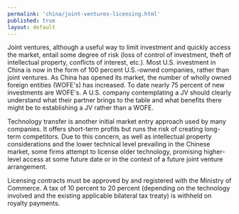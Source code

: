 ```yaml
---
permalink: 'china/joint-ventures-licensing.html'
published: true
layout: default
---
```

Joint ventures, although a useful way to limit investment and quickly access the market, entail some degree of risk (loss of control of investment, theft of intellectual property, conflicts of interest, etc.). Most U.S. investment in China is now in the form of 100 percent U.S.-owned companies, rather than joint ventures. As China has opened its market, the number of wholly owned foreign entities (WOFE's) has increased. To date nearly 75 percent of new investments are WOFE's. A U.S. company contemplating a JV should clearly understand what their partner brings to the table and what benefits there might be to establishing a JV rather than a WOFE.

Technology transfer is another initial market entry approach used by many companies. It offers short-term profits but runs the risk of creating long-term competitors. Due to this concern, as well as intellectual property considerations and the lower technical level prevailing in the Chinese market, some firms attempt to license older technology, promising higher-level access at some future date or in the context of a future joint venture arrangement.

Licensing contracts must be approved by and registered with the Ministry of Commerce. A tax of 10 percent to 20 percent (depending on the technology involved and the existing applicable bilateral tax treaty) is withheld on royalty payments.
